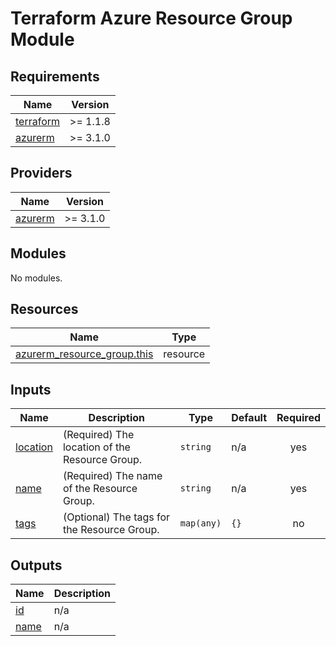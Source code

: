 # Terraform Azure Resource Group Module

<!-- BEGIN_TF_DOCS -->

## Requirements

| Name                                                                     | Version  |
| ------------------------------------------------------------------------ | -------- |
| <a name="requirement_terraform"></a> [terraform](#requirement_terraform) | >= 1.1.8 |
| <a name="requirement_azurerm"></a> [azurerm](#requirement_azurerm)       | >= 3.1.0 |

## Providers

| Name                                                         | Version  |
| ------------------------------------------------------------ | -------- |
| <a name="provider_azurerm"></a> [azurerm](#provider_azurerm) | >= 3.1.0 |

## Modules

No modules.

## Resources

| Name                                                                                                                          | Type     |
| ----------------------------------------------------------------------------------------------------------------------------- | -------- |
| [azurerm_resource_group.this](https://registry.terraform.io/providers/hashicorp/azurerm/latest/docs/resources/resource_group) | resource |

## Inputs

| Name                                                      | Description                                    | Type       | Default | Required |
| --------------------------------------------------------- | ---------------------------------------------- | ---------- | ------- | :------: |
| <a name="input_location"></a> [location](#input_location) | (Required) The location of the Resource Group. | `string`   | n/a     |   yes    |
| <a name="input_name"></a> [name](#input_name)             | (Required) The name of the Resource Group.     | `string`   | n/a     |   yes    |
| <a name="input_tags"></a> [tags](#input_tags)             | (Optional) The tags for the Resource Group.    | `map(any)` | `{}`    |    no    |

## Outputs

| Name                                            | Description |
| ----------------------------------------------- | ----------- |
| <a name="output_id"></a> [id](#output_id)       | n/a         |
| <a name="output_name"></a> [name](#output_name) | n/a         |

<!-- END_TF_DOCS -->
